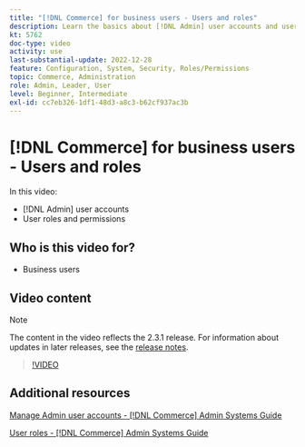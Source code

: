 ```yaml
---
title: "[!DNL Commerce] for business users - Users and roles"
description: Learn the basics about [!DNL Admin] user accounts and user roles that determine permissions.
kt: 5762
doc-type: video
activity: use
last-substantial-update: 2022-12-28
feature: Configuration, System, Security, Roles/Permissions
topic: Commerce, Administration
role: Admin, Leader, User
level: Beginner, Intermediate
exl-id: cc7eb326-1df1-48d3-a8c3-b62cf937ac3b
---
```

# [!DNL Commerce] for business users - Users and roles

In this video:

- [!DNL Admin] user accounts
- User roles and permissions

## Who is this video for?

- Business users

## Video content

>[!NOTE]
>
>The content in the video reflects the 2.3.1 release. For information about updates in later releases, see the [release notes](https://experienceleague.adobe.com/docs/commerce-operations/release/notes/overview.html).

>[!VIDEO](https://video.tv.adobe.com/v/35947?quality=12&learn=on)

## Additional resources

[Manage Admin user accounts - [!DNL Commerce] Admin Systems Guide](https://experienceleague.adobe.com/docs/commerce-admin/systems/user-accounts/permissions-users-all.html)

[User roles - [!DNL Commerce] Admin Systems Guide](https://experienceleague.adobe.com/docs/commerce-admin/systems/user-accounts/permissions-user-roles.html)

